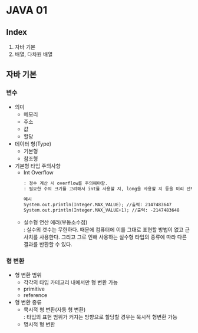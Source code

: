 # JAVA 01
## Index
1. 자바 기본
2. 배열, 다차원 배열

## 자바 기본
### 변수
- 의미
  - 메모리
  - 주소
  - 값
  - 할당
- 데이터 형(Type)
  - 기본형
  - 참조형
- 기본형 타입 주의사항
  - Int Overflow
    ```markdown
    : 정수 계산 시 overflow를 주의해야함.
    : 필요한 수의 크기를 고려해서 int를 사용할 지, long을 사용할 지 등을 미리 선택할 것.

    예시
    System.out.println(Integer.MAX_VALUE); //출력: 2147483647
    System.out.println(Integer.MAX_VALUE+1); //출력: -2147483648
    ```
  - 실수형 연산 에러(부동소수점)  
    : 실수의 갯수는 무한하다. 때문에 컴퓨터에 이를 그대로 표현할 방법이 없고 근사치를 사용한다. 그리고 그로 인해 사용하는 실수형 타입의 종류에 따라 다른 결과를 반환할 수 있다.
### 형 변환
- 형 변환 범위
  - 각각의 타입 카테고리 내에서만 형 변환 가능
  - primitive
  - reference
- 형 변환 종류
  - 묵시적 형 변환(자동 형 변환)  
    : 타입의 표현 범위가 커지는 방향으로 할당할 경우는 묵시적 형변환 가능
  - 명시적 형 변환